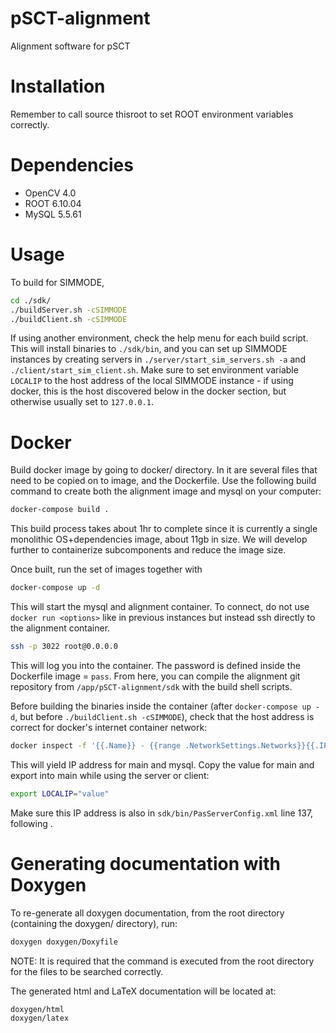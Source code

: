 # pSCT-alignment
Alignment software for pSCT

# Installation

Remember to call source thisroot to set ROOT environment variables correctly.

# Dependencies

* OpenCV 4.0
* ROOT 6.10.04
* MySQL 5.5.61

# Usage
To build for SIMMODE,
```bash
cd ./sdk/
./buildServer.sh -cSIMMODE
./buildClient.sh -cSIMMODE
```
If using another environment, check the help menu for each build script. This will install binaries to `./sdk/bin`, and you can set up SIMMODE instances by creating servers in `./server/start_sim_servers.sh -a` and `./client/start_sim_client.sh`. Make sure to set environment variable `LOCALIP` to the host address of the local SIMMODE instance - if using docker, this is the host discovered below in the docker section, but otherwise usually set to `127.0.0.1`.


# Docker
Build docker image by going to docker/ directory. In it are several files that need to be copied on to image, and the Dockerfile. Use the following build command to create both the alignment image and mysql on your computer:
```bash
docker-compose build .
``` 
This build process takes about 1hr to complete since it is currently a single monolithic OS+dependencies image, about 11gb in size. We will develop further to containerize subcomponents and reduce the image size.

Once built, run the set of images together with 

```bash
docker-compose up -d
``` 
This will start the mysql and alignment container. To connect, do not use `docker run <options>` like in previous instances but instead ssh directly to the alignment container.
```bash
ssh -p 3022 root@0.0.0.0
```
This will log you into the container. The password is defined inside the Dockerfile image = `pass`. From here, you can compile the alignment git repository from `/app/pSCT-alignment/sdk` with the build shell scripts.

Before building the binaries inside the container (after `docker-compose up -d`, but before `./buildClient.sh -cSIMMODE`), check that the host address is correct for docker's internet container network:

```bash
docker inspect -f '{{.Name}} - {{range .NetworkSettings.Networks}}{{.IPAddress}}{{end}}' $(docker ps -aq)
```
This will yield IP address for main and mysql. Copy the value for main and export into main while using the server or client:

```bash
export LOCALIP="value"
```
Make sure this IP address is also in `sdk/bin/PasServerConfig.xml` line 137, following <UaServerConfig><UaEndpoint><URL>.
  
# Generating documentation with Doxygen

To re-generate all doxygen documentation, from the root directory (containing the doxygen/ directory), run:

```bash
doxygen doxygen/Doxyfile
```

NOTE: It is required that the command is executed from the root directory for the files to be searched correctly.

The generated html and LaTeX documentation will be located at:

```bash
doxygen/html
doxygen/latex
```

